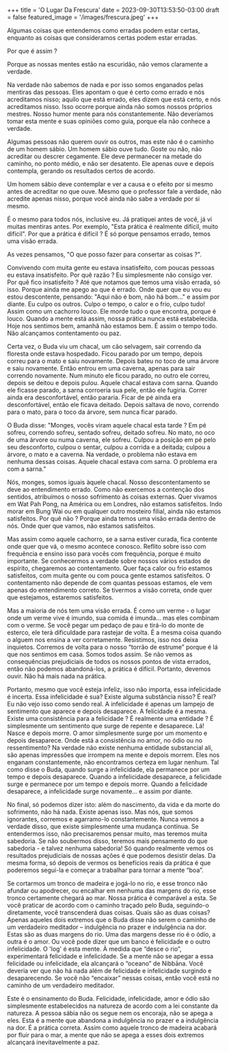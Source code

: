 +++
title = 'O Lugar Da Frescura'
date = 2023-09-30T13:53:50-03:00
draft = false
featured_image = '/images/frescura.jpeg'
+++

Algumas coisas que entendemos como erradas podem estar certas, enquanto as coisas que consideramos certas podem estar erradas. 

Por que é assim ? 

Porque as nossas mentes estão na escuridão, não vemos claramente a verdade. 

Na verdade não sabemos de nada e por isso somos enganados pelas mentiras das pessoas. 
Eles apontam o que é certo como errado e nós acreditamos nisso; aquilo que está errado, eles dizem que está certo, e nós acreditamos nisso. Isso ocorre porque ainda não somos nossos próprios mestres. Nosso humor mente para nós constantemente. Não deveríamos tomar esta mente e suas opiniões como guia, porque ela não conhece a verdade.

Algumas pessoas não querem ouvir os outros, mas este não é o caminho de um homem sábio. Um homem sábio ouve tudo. Goste ou não, não acreditar ou descrer cegamente. Ele deve permanecer na metade do caminho, no ponto médio, e não ser desatento. Ele apenas ouve e depois contempla, gerando os resultados certos de acordo.

Um homem sábio deve contemplar e ver a causa e o efeito por si mesmo antes de acreditar no que ouve. Mesmo que o professor fale a verdade, não acredite apenas nisso, porque você ainda não sabe a verdade por si mesmo.

É o mesmo para todos nós, inclusive eu. Já pratiquei antes de você, já vi muitas mentiras antes. Por exemplo, "Esta prática é realmente difícil, muito difícil". Por que a prática é difícil ? É só porque pensamos errado, temos uma visão errada.

As vezes pensamos, "O que posso fazer para consertar as coisas ?". 

Convivendo com muita gente eu estava insatisfeito, com poucas pessoas eu estava insatisfeito. Por quê razão ? Eu simplesmente não consigo ver. Por quê fico insatisfeito ? Até que notamos que temos uma visão errada, só isso. Porque ainda me apego ao que é errado. Onde quer que eu vou eu estou descontente, pensando: "Aqui não é bom, não há bom..." e assim por diante. Eu culpo os outros. Culpo o tempo, o calor e o frio, culpo tudo! Assim como um cachorro louco. Ele morde tudo o que encontra, porque é louco. Quando a mente está assim, nossa prática nunca está estabelecida. Hoje nos sentimos bem, amanhã não estamos bem. É assim o tempo todo. Não alcançamos contentamento ou paz.

Certa vez, o Buda viu um chacal, um cão selvagem, sair correndo da floresta onde estava hospedado. Ficou parado por um tempo, depois correu para o mato e saiu novamente. Depois bateu no toco de uma árvore e saiu novamente. Então entrou em uma caverna, apenas para sair correndo novamente. Num minuto ele ficou parado, no outro ele correu, depois se deitou e depois pulou. Aquele chacal estava com sarna. Quando ele ficasse parado, a sarna corroeria sua pele, então ele fugiria. Correr ainda era desconfortável, então pararia. Ficar de pé ainda era desconfortável, então ele ficava deitado. Depois saltava de novo, correndo para o mato, para o toco da árvore, sem nunca ficar parado.

O Buda disse: "Monges, vocês viram aquele chacal esta tarde ? Em pé sofreu, correndo sofreu, sentado sofreu, deitado sofreu. No mato, no oco de uma árvore ou numa caverna, ele sofreu. Culpou a posição em pé pelo seu desconforto, culpou o sentar, culpou a corrida e a deitada; culpou a árvore, o mato e a caverna. Na verdade, o problema não estava em nenhuma dessas coisas. Aquele chacal estava com sarna. O problema era com a sarna.”

Nós, monges, somos iguais àquele chacal. Nosso descontentamento se deve ao entendimento errado. Como não exercemos a contenção dos sentidos, atribuímos o nosso sofrimento às coisas externas. Quer vivamos em Wat Pah Pong, na América ou em Londres, não estamos satisfeitos. Indo morar em Bung Wai ou em qualquer outro mosteiro filial, ainda não estamos satisfeitos. Por quê não ? Porque ainda temos uma visão errada dentro de nós. Onde quer que vamos, não estamos satisfeitos.

Mas assim como aquele cachorro, se a sarna estiver curada, fica contente onde quer que vá, o mesmo acontece conosco. Reflito sobre isso com frequência e ensino isso para vocês com frequência, porque é muito importante. Se conhecermos a verdade sobre nossos vários estados de espírito, chegaremos ao contentamento. Quer faça calor ou frio estamos satisfeitos, com muita gente ou com pouca gente estamos satisfeitos. O contentamento não depende de com quantas pessoas estamos, ele vem apenas do entendimento correto. Se tivermos a visão correta, onde quer que estejamos, estaremos satisfeitos.

Mas a maioria de nós tem uma visão errada. É como um verme - o lugar onde um verme vive é imundo, sua comida é imunda... mas eles combinam com o verme. Se você pegar um pedaço de pau e tirá-lo do monte de esterco, ele terá dificuldade para rastejar de volta. É a mesma coisa quando o alguem nos ensina a ver corretamente. Resistimos, isso nos deixa inquietos. Corremos de volta para o nosso “torrão de estrume” porque é lá que nos sentimos em casa. Somos todos assim. Se não vemos as consequências prejudiciais de todos os nossos pontos de vista errados, então não podemos abandoná-los, a prática é difícil. Portanto, devemos ouvir. Não há mais nada na prática.

Portanto, mesmo que você esteja infeliz, isso não importa, essa infelicidade é incerta. Essa infelicidade é sua? Existe alguma substância nisso? É real? Eu não vejo isso como sendo real. A infelicidade é apenas um lampejo de sentimento que aparece e depois desaparece. A felicidade é a mesma. Existe uma consistência para a felicidade ? É realmente uma entidade ? É simplesmente um sentimento que surge de repente e desaparece. Lá! Nasce e depois morre. O amor simplesmente surge por um momento e depois desaparece. Onde está a consistência no amor, no ódio ou no ressentimento? Na verdade não existe nenhuma entidade substancial ali, são apenas impressões que irrompem na mente e depois morrem. Eles nos enganam constantemente, não encontramos certeza em lugar nenhum. Tal como disse o Buda, quando surge a infelicidade, ela permanece por um tempo e depois desaparece. Quando a infelicidade desaparece, a felicidade surge e permanece por um tempo e depois morre. Quando a felicidade desaparece, a infelicidade surge novamente... e assim por diante.

No final, só podemos dizer isto: além do nascimento, da vida e da morte do sofrimento, não há nada. Existe apenas isso. Mas nós, que somos ignorantes, corremos e agarramo-lo constantemente. Nunca vemos a verdade disso, que existe simplesmente uma mudança contínua. Se entendermos isso, não precisaremos pensar muito, mas teremos muita sabedoria. Se não soubermos disso, teremos mais pensamento do que sabedoria - e talvez nenhuma sabedoria! Só quando realmente vemos os resultados prejudiciais de nossas ações é que podemos desistir delas. Da mesma forma, só depois de vermos os benefícios reais da prática é que poderemos segui-la e começar a trabalhar para tornar a mente “boa”.

Se cortarmos um tronco de madeira e jogá-lo no rio, e esse tronco não afundar ou apodrecer, ou encalhar em nenhuma das margens do rio, esse tronco certamente chegará ao mar. Nossa prática é comparável a esta. Se você praticar de acordo com o caminho traçado pelo Buda, seguindo-o diretamente, você transcenderá duas coisas. Quais são as duas coisas? Apenas aqueles dois extremos que o Buda disse não serem o caminho de um verdadeiro meditador – indulgência no prazer e indulgência na dor. Estas são as duas margens do rio. Uma das margens desse rio é o ódio, a outra é o amor. Ou você pode dizer que um banco é felicidade e o outro infelicidade. O 'log' é esta mente. À medida que “desce o rio”, experimentará felicidade e infelicidade. Se a mente não se apegar a essa felicidade ou infelicidade, ela alcançará o “oceano” de Nibbāna. Você deveria ver que não há nada além de felicidade e infelicidade surgindo e desaparecendo. Se você não “encaixar” nessas coisas, então você está no caminho de um verdadeiro meditador.

Este é o ensinamento do Buda. Felicidade, infelicidade, amor e ódio são simplesmente estabelecidos na natureza de acordo com a lei constante da natureza. A pessoa sábia não os segue nem os encoraja, não se apega a eles. Esta é a mente que abandona a indulgência no prazer e a indulgência na dor. É a prática correta. Assim como aquele tronco de madeira acabará por fluir para o mar, a mente que não se apega a esses dois extremos alcançará inevitavelmente a paz.
